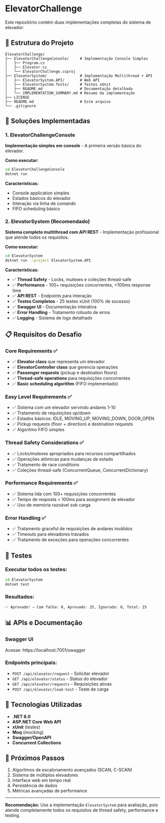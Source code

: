 # ElevatorChallenge

Este repositório contém duas implementações completas do sistema de elevador:

## 📁 Estrutura do Projeto

```
ElevatorChallenge/
├── ElevatorChallengeConsole/     # Implementação Console Simples
│   ├── Program.cs
│   ├── Elevator.cs
│   └── ElevatorChallenge.csproj
├── ElevatorSystem/               # Implementação Multithread + API
│   ├── ElevatorSystem.API/       # Web API
│   ├── ElevatorSystem.Tests/     # Testes xUnit
│   ├── README.md                 # Documentação detalhada
│   └── IMPLEMENTATION_SUMMARY.md # Resumo da implementação
├── LICENSE
├── README.md                     # Este arquivo
└── .gitignore
```

## 🚀 Soluções Implementadas

### 1. ElevatorChallengeConsole
**Implementação simples em console** - A primeira versão básica do elevador.

**Como executar:**
```bash
cd ElevatorChallengeConsole
dotnet run
```

**Características:**
- Console application simples
- Estados básicos do elevador
- Interação via linha de comando
- FIFO scheduling básico

### 2. ElevatorSystem (Recomendado)
**Sistema completo multithread com API REST** - Implementação profissional que atende todos os requisitos.

**Como executar:**
```bash
cd ElevatorSystem
dotnet run --project ElevatorSystem.API
```

**Características:**
- ✅ **Thread Safety** - Locks, mutexes e coleções thread-safe
- ✅ **Performance** - 100+ requisições concorrentes, <100ms response time
- ✅ **API REST** - Endpoints para interação
- ✅ **Testes Completos** - 25 testes xUnit (100% de sucesso)
- ✅ **Swagger UI** - Documentação interativa
- ✅ **Error Handling** - Tratamento robusto de erros
- ✅ **Logging** - Sistema de logs detalhado

## 📋 Requisitos do Desafio

### Core Requirements ✅
- ✅ **Elevator class** que representa um elevador
- ✅ **ElevatorController class** que gerencia operações
- ✅ **Passenger requests** (pickup e destination floors)
- ✅ **Thread-safe operations** para requisições concorrentes
- ✅ **Basic scheduling algorithm** (FIFO implementado)

### Easy Level Requirements ✅
- ✅ Sistema com um elevador servindo andares 1-10
- ✅ Tratamento de requisições up/down
- ✅ Estados básicos: IDLE, MOVING_UP, MOVING_DOWN, DOOR_OPEN
- ✅ Pickup requests (floor + direction) e destination requests
- ✅ Algoritmo FIFO simples

### Thread Safety Considerations ✅
- ✅ Locks/mutexes apropriados para recursos compartilhados
- ✅ Operações atômicas para mudanças de estado
- ✅ Tratamento de race conditions
- ✅ Coleções thread-safe (ConcurrentQueue, ConcurrentDictionary)

### Performance Requirements ✅
- ✅ Sistema lida com 100+ requisições concorrentes
- ✅ Tempo de resposta < 100ms para assignment de elevador
- ✅ Uso de memória razoável sob carga

### Error Handling ✅
- ✅ Tratamento graceful de requisições de andares inválidos
- ✅ Timeouts para elevadores travados
- ✅ Tratamento de exceções para operações concorrentes

## 🧪 Testes

### Executar todos os testes:
```bash
cd ElevatorSystem
dotnet test
```

### Resultados:
```
✅ Aprovado! – Com falha: 0, Aprovado: 25, Ignorado: 0, Total: 25
```

## 📊 APIs e Documentação

### Swagger UI
Acesse: https://localhost:7001/swagger

### Endpoints principais:
- `POST /api/elevator/request` - Solicitar elevador
- `GET /api/elevator/status` - Status do elevador
- `GET /api/elevator/requests` - Requisições ativas
- `POST /api/elevator/load-test` - Teste de carga

## 🔧 Tecnologias Utilizadas

- **.NET 8.0**
- **ASP.NET Core Web API**
- **xUnit** (testes)
- **Moq** (mocking)
- **Swagger/OpenAPI**
- **Concurrent Collections**

## 📝 Próximos Passos

1. Algoritmos de escalonamento avançados (SCAN, C-SCAN)
2. Sistema de múltiplos elevadores
3. Interface web em tempo real
4. Persistência de dados
5. Métricas avançadas de performance

---

**Recomendação:** Use a implementação `ElevatorSystem` para avaliação, pois atende completamente todos os requisitos de thread safety, performance e testing.